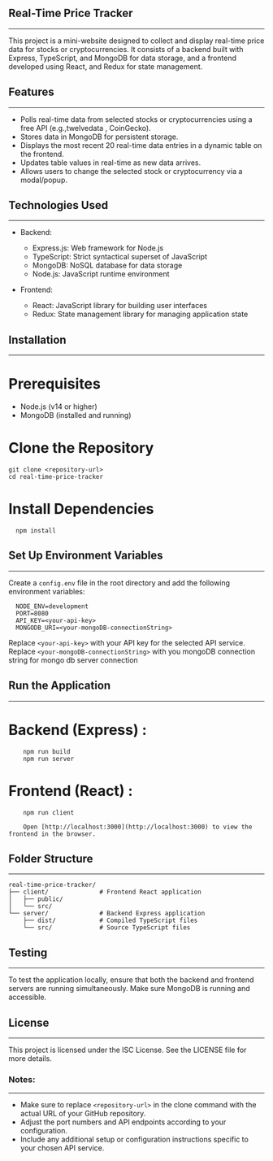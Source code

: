 ## Real-Time Price Tracker
--------------------------
This project is a mini-website designed to collect and display real-time price data for stocks or cryptocurrencies. It consists of a backend built with Express, TypeScript, and MongoDB for data storage, and a frontend developed using React, and Redux for state management.

## Features
-------------

- Polls real-time data from selected stocks or cryptocurrencies using a free API (e.g.,twelvedata , CoinGecko).
- Stores data in MongoDB for persistent storage.
- Displays the most recent 20 real-time data entries in a dynamic table on the frontend.
- Updates table values in real-time as new data arrives.
- Allows users to change the selected stock or cryptocurrency via a modal/popup.

## Technologies Used
----------------------

 - Backend:
      - Express.js: Web framework for Node.js
      - TypeScript: Strict syntactical superset of JavaScript
      - MongoDB: NoSQL database for data storage
      - Node.js: JavaScript runtime environment

- Frontend:
    - React: JavaScript library for building user interfaces
    - Redux: State management library for managing application state

## Installation
-----------------

  # Prerequisites

  - Node.js (v14 or higher)
  - MongoDB (installed and running)

  # Clone the Repository

    git clone <repository-url>
    cd real-time-price-tracker

  # Install Dependencies
  
      npm install

## Set Up Environment Variables
-------------------------------

Create a `config.env` file in the root directory and add the following environment variables:

      NODE_ENV=development
      PORT=8080
      API_KEY=<your-api-key>
      MONGODB_URI=<your-mongoDB-connectionString>

  Replace `<your-api-key>` with your API key for the selected API service.
  Replace `<your-mongoDB-connectionString>` with you mongoDB connection string for mongo db server connection

## Run the Application
-----------------------

  # Backend (Express) :

        npm run build
        npm run server

  # Frontend (React) :

        npm run client

        Open [http://localhost:3000](http://localhost:3000) to view the frontend in the browser.

## Folder Structure
---------------------

    real-time-price-tracker/
    ├── client/              # Frontend React application
    │   ├── public/
    │   └── src/
    └── server/              # Backend Express application
        ├── dist/            # Compiled TypeScript files
        └── src/             # Source TypeScript files


## Testing
--------------
  To test the application locally, ensure that both the backend and frontend servers are running simultaneously. Make sure MongoDB is running and accessible.

## License
-----------
  This project is licensed under the ISC License. See the LICENSE file for more details.


### Notes:
---------
  - Make sure to replace `<repository-url>` in the clone command with the actual URL of your GitHub repository.
  - Adjust the port numbers and API endpoints according to your configuration.
  - Include any additional setup or configuration instructions specific to your chosen API service.
